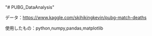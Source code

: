 "# PUBG_DataAnalysis" 


データ：https://www.kaggle.com/skihikingkevin/pubg-match-deaths

使用したもの：python,numpy,pandas,matplotlib
